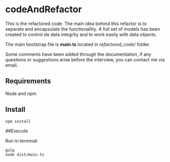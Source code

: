 # codeAndRefactor

This is the refactored code. The main idea behind this refactor is to separate and encapsulate the functionallity. A full set of models has been created to control de data integrity and to work easily with data objects.

The main bootstrap file is **main.ts** located in *refactored_code/* folder.

Some comments have been added through the documentation, if any questions or suggestions arise before the interview, you can contact me via email.

## Requirements

Node and npm

## Install

```
npm install
``` 

##Execute

Run in terminal:

```
gulp
node dist/main.ts
``` 
